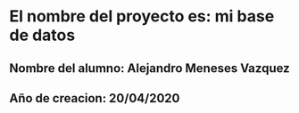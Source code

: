 # El nombre del proyecto es: mi base de datos 

## Nombre del alumno: Alejandro Meneses Vazquez 

## Año de creacion: 20/04/2020